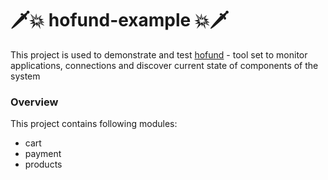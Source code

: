 # 🗡️💥 hofund-example 💥🗡️

This project is used to demonstrate and test [hofund](https://github.com/logchange/hofund) - tool set to monitor 
applications, connections and discover current state of components of the system

### Overview

This project contains following modules:

- cart
- payment
- products
